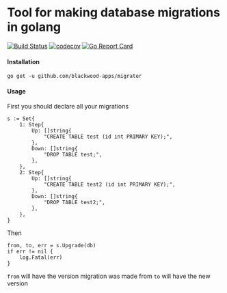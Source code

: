 # Tool for making database migrations in golang

[![Build Status](https://travis-ci.org/blackwood-apps/migrater.svg?branch=master)](https://travis-ci.org/blackwood-apps/migrater) 
[![codecov](https://codecov.io/gh/blackwood-apps/migrater/branch/master/graph/badge.svg)](https://codecov.io/gh/blackwood-apps/migrater)
[![Go Report Card](https://goreportcard.com/badge/github.com/blackwood-apps/migrater)](https://goreportcard.com/report/github.com/blackwood-apps/migrater)

#### Installation
```
go get -u github.com/blackwood-apps/migrater
```

#### Usage

First you should declare all your migrations
```gotemplate
s := Set{
	1: Step{
		Up: []string{
			"CREATE TABLE test (id int PRIMARY KEY);",
		},
		Down: []string{
			"DROP TABLE test;",
		},
	},
	2: Step{
		Up: []string{
			"CREATE TABLE test2 (id int PRIMARY KEY);",
		},
		Down: []string{
			"DROP TABLE test2;",
		},
	},
}
```

Then
```gotemplate
from, to, err = s.Upgrade(db)
if err != nil {
	log.Fatal(err)
}
```

`from` will have the version migration was made from
`to` will have the new version
